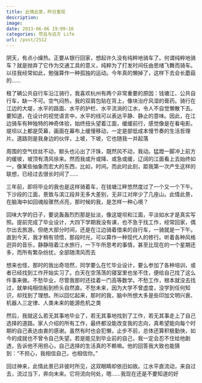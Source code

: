 ```yaml
---
title: 此情此景，昨日重现
description: 
image: 
date: 2013-06-06 19:09:10
categories: 苟且与远方 Life
url: /post/2512
---
```


阴天，有点小燥热。正要从银行回家，想起许久没有纯粹地骑车了。何谓纯粹地骑车？就是抛弃了它作为交通工具的意义，纯粹为了打发时间任由思绪飞舞而骑车。以往我经常如此，勉强算作一种孤独的运动。今年真的懒掉了，这样下去会长蘑菇的……

租了辆公共自行车沿江骑行，我喜欢杭州有两个非常重要的原因：钱塘江、公共自行车，缺一不可。空气闷热，我的双肩包贴在背上，像块治疗风湿的膏药。骑行在江边的大堤，水平的路面、水平的护栏、水平流淌的江水，令人不自觉懒散下去。要知道，在设计的视觉语言中，水平的线可以表达平静、静止的意味。因此，在江边骑车有种独特的神奇体验，始终扭头望着江面，缓缓前行，感觉像是在看电影。堤坝以上都是荧幕，画面在幕布上缓慢移动，一定是部低成本慢节奏的生活哲理片。道路则是我身边的伙伴，上坡，下坡，它也随我一并起落

周围的空气纹丝不动，额头也沁出了汗珠，既然风不动，我动。猛蹬一脚冲上前方的缓坡，坡顶有清风徐来。然而我或升或降、或急或缓，辽阔的江面看上去始终如一，像某些抽象而宏大的东西，比如，时间。而此时此刻，距我第一次产生这样的联想，已经过去很长时间了……

三年前，即将毕业的我也是这样骑着车，在钱塘江畔悠然度过了一个又一个下午。下沙段的江面，景致与滨江段并无多大差别，无非江对岸少了几座山。此情此景，在脑海中如回魂般骤然点亮，那时候的我，是怎样一种心境？

回味大学的日子，要说轰轰烈烈那是扯淡，像这堤坝和江面，平淡如水才是真实写照。提前完成了毕业设计，大四下学期我没有课，也不急于找工作，经常回家，偶尔出去旅游。但绝大部分时间，还是在江边骑着借来的自行车，一骑就是一下午。直到今天，我才稍有领悟，那段时光，可以算作一种现代人的修行。听着各种风格迥异的音乐，静静陪着江水旅行，一下午所思考的事情，甚至比现在的一个星期还多，而所有繁杂纷扰，全部随清风而去

想来也怪，那时的我出奇坦然，同学要么在忙毕业设计，要么参加了各种培训，或者已经找到工作开始实习了。白天在空荡荡的寝室里也坐不住，便给自己找了这么件事来做。不愁毕业，尽管我那时还挂着一门高等数学。不愁工作，根本就没去找过，就单纯相信船到桥头自然直。不愁未来，因为大学不曾虚度，没学到任何知识，却找到了理想。所以回忆起来，那时的我，脑中所想大多是些印加文明兴衰、机器人三定律、人类未来的能源危机之类

然后，我就这么若无其事地毕业了，若无其事地找到了工作，若无其事走上了自己选择的道路。家人介绍的所有工作，最终都没能改变我的志向，真希望能向每个时期的自己表达由衷的感谢。虽然有时也会犯懒，止步不前，总体还算积极勤快，如今的成就也不曾令自己失望。若是能见到毕业前的自己，我一定会忍不住给他剧透，告诉他不用担心，自己选择的生活真的不赖嘛。他的回答我大致也能猜到：“不担心，我相信自己，也相信你。”

回过神来，此情此景已非彼时所见，这双眼睛却依旧如故。江水平直流动，来自过去，流过当下，奔向未来。它将流向何处，嗯……我现在还是不要知道的好
